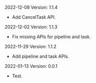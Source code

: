 2022-12-08 Version: 1.1.4
- Add CancelTask API.

2022-12-02 Version: 1.1.3
- Fix missing APIs for pipeline and task.

2022-11-29 Version: 1.1.2
- Add pipeline and task APIs.

2022-01-13 Version: 0.0.1
- Test.

